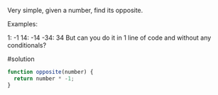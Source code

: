 Very simple, given a number, find its opposite.

Examples:

1: -1
14: -14
-34: 34
But can you do it in 1 line of code and without any conditionals?

#solution

```js
function opposite(number) {
  return number * -1;
}
```